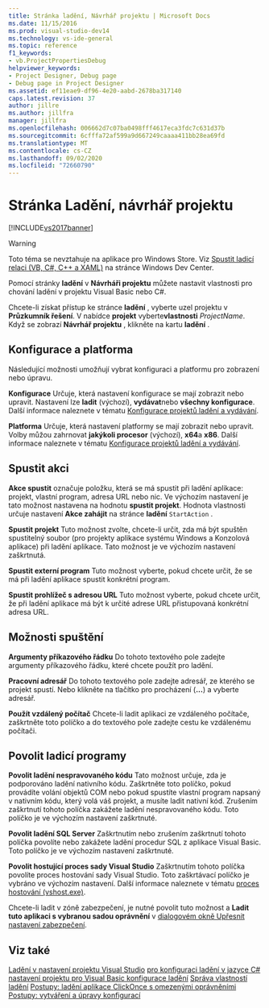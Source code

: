 ```yaml
---
title: Stránka ladění, Návrhář projektu | Microsoft Docs
ms.date: 11/15/2016
ms.prod: visual-studio-dev14
ms.technology: vs-ide-general
ms.topic: reference
f1_keywords:
- vb.ProjectPropertiesDebug
helpviewer_keywords:
- Project Designer, Debug page
- Debug page in Project Designer
ms.assetid: ef11eae9-df96-4e20-aabd-2678ba317140
caps.latest.revision: 37
author: jillre
ms.author: jillfra
manager: jillfra
ms.openlocfilehash: 006662d7c07ba0498fff4617eca3fdc7c631d37b
ms.sourcegitcommit: 6cfffa72af599a9d667249caaaa411bb28ea69fd
ms.translationtype: MT
ms.contentlocale: cs-CZ
ms.lasthandoff: 09/02/2020
ms.locfileid: "72660790"
---
```

# <a name="debug-page-project-designer"></a>Stránka Ladění, návrhář projektu
[!INCLUDE[vs2017banner](../../includes/vs2017banner.md)]

> [!WARNING]
> Toto téma se nevztahuje na aplikace pro Windows Store. Viz [Spustit ladicí relaci (VB, C#, C++ a XAML)](../../debugger/start-a-debugging-session-for-a-store-app-in-visual-studio-vb-csharp-cpp-and-xaml.md) na stránce Windows Dev Center.

 Pomocí stránky **ladění** v **Návrháři projektu** můžete nastavit vlastnosti pro chování ladění v projektu Visual Basic nebo C#.

 Chcete-li získat přístup ke stránce **ladění** , vyberte uzel projektu v **Průzkumník řešení**. V nabídce **projekt** vyberte**vlastnosti** _ProjectName_. Když se zobrazí **Návrhář projektu** , klikněte na kartu **ladění** .

## <a name="configuration-and-platform"></a>Konfigurace a platforma
 Následující možnosti umožňují vybrat konfiguraci a platformu pro zobrazení nebo úpravu.

 **Konfigurace** Určuje, která nastavení konfigurace se mají zobrazit nebo upravit. Nastavení lze **ladit** (výchozí), **vydávat**nebo **všechny konfigurace**. Další informace naleznete v tématu [Konfigurace projektů ladění a vydávání](https://msdn.microsoft.com/0440b300-0614-4511-901a-105b771b236e).

 **Platforma** Určuje, která nastavení platformy se mají zobrazit nebo upravit. Volby můžou zahrnovat **jakýkoli procesor** (výchozí), **x64**a **x86**. Další informace naleznete v tématu [Konfigurace projektů ladění a vydávání](https://msdn.microsoft.com/0440b300-0614-4511-901a-105b771b236e).

## <a name="start-action"></a>Spustit akci
 **Akce spustit** označuje položku, která se má spustit při ladění aplikace: projekt, vlastní program, adresa URL nebo nic. Ve výchozím nastavení je tato možnost nastavena na hodnotu **spustit projekt**. Hodnota vlastnosti určuje nastavení **Akce zahájit** na stránce **ladění** `StartAction` .

 **Spustit projekt** Tuto možnost zvolte, chcete-li určit, zda má být spuštěn spustitelný soubor (pro projekty aplikace systému Windows a Konzolová aplikace) při ladění aplikace. Tato možnost je ve výchozím nastavení zaškrtnutá.

 **Spustit externí program** Tuto možnost vyberte, pokud chcete určit, že se má při ladění aplikace spustit konkrétní program.

 **Spustit prohlížeč s adresou URL** Tuto možnost vyberte, pokud chcete určit, že při ladění aplikace má být k určité adrese URL přistupovaná konkrétní adresa URL.

## <a name="start-options"></a>Možnosti spuštění
 **Argumenty příkazového řádku** Do tohoto textového pole zadejte argumenty příkazového řádku, které chcete použít pro ladění.

 **Pracovní adresář** Do tohoto textového pole zadejte adresář, ze kterého se projekt spustí. Nebo klikněte na tlačítko pro procházení (**...**) a vyberte adresář.

 **Použít vzdálený počítač** Chcete-li ladit aplikaci ze vzdáleného počítače, zaškrtněte toto políčko a do textového pole zadejte cestu ke vzdálenému počítači.

## <a name="enable-debuggers"></a>Povolit ladicí programy
 **Povolit ladění nespravovaného kódu** Tato možnost určuje, zda je podporováno ladění nativního kódu. Zaškrtněte toto políčko, pokud provádíte volání objektů COM nebo pokud spustíte vlastní program napsaný v nativním kódu, který volá váš projekt, a musíte ladit nativní kód. Zrušením zaškrtnutí tohoto políčka zakážete ladění nespravovaného kódu. Toto políčko je ve výchozím nastavení zaškrtnuté.

 **Povolit ladění SQL Server** Zaškrtnutím nebo zrušením zaškrtnutí tohoto políčka povolíte nebo zakážete ladění procedur SQL z aplikace Visual Basic. Toto políčko je ve výchozím nastavení zaškrtnuté.

 **Povolit hostující proces sady Visual Studio** Zaškrtnutím tohoto políčka povolíte proces hostování sady Visual Studio. Toto zaškrtávací políčko je vybráno ve výchozím nastavení. Další informace naleznete v tématu [proces hostování (vshost.exe)](../../ide/hosting-process-vshost-exe.md).

 Chcete-li ladit v zóně zabezpečení, je nutné povolit tuto možnost a **Ladit tuto aplikaci s vybranou sadou oprávnění** v [dialogovém okně Upřesnit nastavení zabezpečení](../../ide/reference/advanced-security-settings-dialog-box.md).

## <a name="see-also"></a>Viz také
 [Ladění v nastavení projektu Visual Studio](../../debugger/debugging-in-visual-studio.md) [pro konfiguraci ladění v jazyce C#](../../debugger/project-settings-for-csharp-debug-configurations.md) [nastavení projektu pro Visual Basic konfigurace ladění](../../debugger/project-settings-for-a-visual-basic-debug-configuration.md) [Správa vlastností ladění](https://msdn.microsoft.com/92474d16-e7fe-4fac-9287-6bd6b3a7eb68) [Postupy: ladění aplikace ClickOnce s omezenými oprávněními](../../deployment/how-to-debug-a-clickonce-application-with-restricted-permissions.md) [Postupy: vytváření a úpravy konfigurací](../../ide/how-to-create-and-edit-configurations.md)
